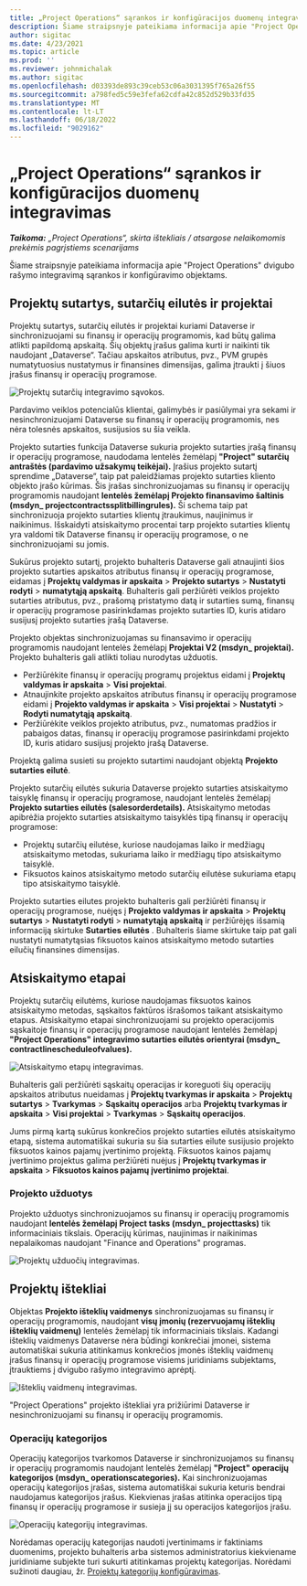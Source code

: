 ```yaml
---
title: „Project Operations“ sąrankos ir konfigūracijos duomenų integravimas
description: Šiame straipsnyje pateikiama informacija apie "Project Operations" dvigubo rašymo žemėlapių nustatymą ir konfigūravimą.
author: sigitac
ms.date: 4/23/2021
ms.topic: article
ms.prod: ''
ms.reviewer: johnmichalak
ms.author: sigitac
ms.openlocfilehash: d03393de893c39ceb53c06a3031395f765a26f55
ms.sourcegitcommit: a798fed5c59e3fefa62cdfa42c852d529b33fd35
ms.translationtype: MT
ms.contentlocale: lt-LT
ms.lasthandoff: 06/18/2022
ms.locfileid: "9029162"
---
```

# <a name="project-operations-setup-and-configuration-data-integration"></a>„Project Operations“ sąrankos ir konfigūracijos duomenų integravimas

_**Taikoma:** „Project Operations“, skirta ištekliais / atsargose nelaikomomis prekėmis pagrįstiems scenarijams_

Šiame straipsnyje pateikiama informacija apie "Project Operations" dvigubo rašymo integravimą sąrankos ir konfigūravimo objektams.

## <a name="project-contracts-contract-lines-and-projects"></a>Projektų sutartys, sutarčių eilutės ir projektai

Projektų sutartys, sutarčių eilutės ir projektai kuriami Dataverse ir sinchronizuojami su finansų ir operacijų programomis, kad būtų galima atlikti papildomą apskaitą. Šių objektų įrašus galima kurti ir naikinti tik naudojant „Dataverse“. Tačiau apskaitos atributus, pvz., PVM grupės numatytuosius nustatymus ir finansines dimensijas, galima įtraukti į šiuos įrašus finansų ir operacijų programose.

  ![Projektų sutarčių integravimo sąvokos.](./media/1ProjectContract.jpg)

Pardavimo veiklos potencialūs klientai, galimybės ir pasiūlymai yra sekami ir nesinchronizuojami Dataverse su finansų ir operacijų programomis, nes nėra tolesnės apskaitos, susijusios su šia veikla.

Projekto sutarties funkcija Dataverse sukuria projekto sutarties įrašą finansų ir operacijų programose, naudodama lentelės žemėlapį **"Project" sutarčių antraštės (pardavimo užsakymų teikėjai).** Įrašius projekto sutartį sprendime „Dataverse“, taip pat paleidžiamas projekto sutarties kliento objekto įrašo kūrimas. Šis įrašas sinchronizuojamas su finansų ir operacijų programomis naudojant **lentelės žemėlapį Projekto finansavimo šaltinis (msdyn\_ projectcontractssplitbillingrules).** Ši schema taip pat sinchronizuoja projekto sutarties klientų įtraukimus, naujinimus ir naikinimus. Išskaidyti atsiskaitymo procentai tarp projekto sutarties klientų yra valdomi tik Dataverse finansų ir operacijų programose, o ne sinchronizuojami su jomis.

Sukūrus projekto sutartį, projekto buhalteris Dataverse gali atnaujinti šios projekto sutarties apskaitos atributus finansų ir operacijų programose, eidamas į **Projektų valdymas ir apskaita** > **Projekto sutartys** > **Nustatyti rodyti** > **numatytąją apskaitą**. Buhalteris gali peržiūrėti veiklos projekto sutarties atributus, pvz., prašomą pristatymo datą ir sutarties sumą, finansų ir operacijų programose pasirinkdamas projekto sutarties ID, kuris atidaro susijusį projekto sutarties įrašą Dataverse.

Projekto objektas sinchronizuojamas su finansavimo ir operacijų programomis naudojant lentelės žemėlapį **Projektai V2 (msdyn\_ projektai).** Projekto buhalteris gali atlikti toliau nurodytas užduotis.

  - Peržiūrėkite finansų ir operacijų programų projektus eidami į **Projektų valdymas ir apskaita** > **Visi projektai**. 
  - Atnaujinkite projekto apskaitos atributus finansų ir operacijų programose eidami į **Projekto valdymas ir apskaita** > **Visi projektai** > **Nustatyti** > **Rodyti numatytąją apskaitą**.  
  - Peržiūrėkite veiklos projekto atributus, pvz., numatomas pradžios ir pabaigos datas, finansų ir operacijų programose pasirinkdami projekto ID, kuris atidaro susijusį projekto įrašą Dataverse.

Projektą galima susieti su projekto sutartimi naudojant objektą **Projekto sutarties eilutė**.

Projekto sutarčių eilutės sukuria Dataverse projekto sutarties atsiskaitymo taisyklę finansų ir operacijų programose, naudojant lentelės žemėlapį **Projekto sutarties eilutės (salesorderdetails).** Atsiskaitymo metodas apibrėžia projekto sutarties atsiskaitymo taisyklės tipą finansų ir operacijų programose:

  - Projektų sutarčių eilutėse, kuriose naudojamas laiko ir medžiagų atsiskaitymo metodas, sukuriama laiko ir medžiagų tipo atsiskaitymo taisyklė.
  - Fiksuotos kainos atsiskaitymo metodo sutarčių eilutėse sukuriama etapų tipo atsiskaitymo taisyklė.

Projekto sutarties eilutes projekto buhalteris gali peržiūrėti finansų ir operacijų programose, nuėjęs į **Projekto valdymas ir apskaita** > **Projektų sutartys** > **Nustatyti rodyti** > **numatytąją apskaitą** ir peržiūrėjęs išsamią informaciją skirtuke **Sutarties eilutės** . Buhalteris šiame skirtuke taip pat gali nustatyti numatytąsias fiksuotos kainos atsiskaitymo metodo sutarties eilučių finansines dimensijas.

## <a name="billing-milestones"></a>Atsiskaitymo etapai

Projektų sutarčių eilutėms, kuriose naudojamas fiksuotos kainos atsiskaitymo metodas, sąskaitos faktūros išrašomos taikant atsiskaitymo etapus. Atsiskaitymo etapai sinchronizuojami su projekto operacijomis sąskaitoje finansų ir operacijų programose naudojant lentelės žemėlapį **"Project Operations" integravimo sutarties eilutės orientyrai (msdyn\_ contractlinescheduleofvalues).**

  ![Atsiskaitymo etapų integravimas.](./media/2Milestones.jpg)

Buhalteris gali peržiūrėti sąskaitų operacijas ir koreguoti šių operacijų apskaitos atributus nueidamas į **Projektų tvarkymas ir apskaita** > **Projektų sutartys** > **Tvarkymas** > **Sąskaitų operacijos** arba **Projektų tvarkymas ir apskaita** > **Visi projektai** > **Tvarkymas** > **Sąskaitų operacijos**.

Jums pirmą kartą sukūrus konkrečios projekto sutarties eilutės atsiskaitymo etapą, sistema automatiškai sukuria su šia sutarties eilute susijusio projekto fiksuotos kainos pajamų įvertinimo projektą. Fiksuotos kainos pajamų įvertinimo projektus galima peržiūrėti nuėjus į **Projektų tvarkymas ir apskaita** > **Fiksuotos kainos pajamų įvertinimo projektai**.

### <a name="project-tasks"></a>Projekto užduotys

Projekto užduotys sinchronizuojamos su finansų ir operacijų programomis naudojant **lentelės žemėlapį Project tasks (msdyn\_ projecttasks)** tik informaciniais tikslais. Operacijų kūrimas, naujinimas ir naikinimas nepalaikomas naudojant "Finance and Operations" programas.

  ![Projektų užduočių integravimas.](./media/3Tasks.jpg)

## <a name="project-resources"></a>Projektų ištekliai

Objektas **Projekto išteklių vaidmenys** sinchronizuojamas su finansų ir operacijų programomis, naudojant **visų įmonių (rezervuojamų išteklių išteklių vaidmenų)** lentelės žemėlapį tik informaciniais tikslais. Kadangi išteklių vaidmenys Dataverse nėra būdingi konkrečiai įmonei, sistema automatiškai sukuria atitinkamus konkrečios įmonės išteklių vaidmenų įrašus finansų ir operacijų programose visiems juridiniams subjektams, įtrauktiems į dvigubo rašymo integravimo aprėptį.

![Išteklių vaidmenų integravimas.](./media/5Resources.jpg)

"Project Operations" projekto ištekliai yra prižiūrimi Dataverse ir nesinchronizuojami su finansų ir operacijų programomis.

### <a name="transaction-categories"></a>Operacijų kategorijos

Operacijų kategorijos tvarkomos Dataverse ir sinchronizuojamos su finansų ir operacijų programomis naudojant lentelės žemėlapį **"Project" operacijų kategorijos (msdyn\_ operationscategories).** Kai sinchronizuojamas operacijų kategorijos įrašas, sistema automatiškai sukuria keturis bendrai naudojamus kategorijos įrašus. Kiekvienas įrašas atitinka operacijos tipą finansų ir operacijų programose ir susieja jį su operacijos kategorijos įrašu.

![Operacijų kategorijų integravimas.](./media/4TransactionCategories.jpg)

Norėdamas operacijų kategorijas naudoti įvertinimams ir faktiniams duomenims, projekto buhalteris arba sistemos administratorius kiekviename juridiniame subjekte turi sukurti atitinkamas projektų kategorijas. Norėdami sužinoti daugiau, žr. [Projektų kategorijų konfigūravimas](../project-accounting/configure-project-categories.md).
